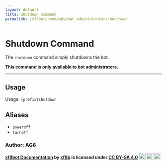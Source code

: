 ```yaml
---
layout: default
title: Shutdown Command
permalink: /xf8bot/commands/bot_administrator/shutdown/
---
```


# Shutdown Command

The `shutdown` command simply shutdowns the bot.

**This command is only available to bot administrators.**

---

## Usage

Usage: `{prefix}shutdown`

## Aliases

- `poweroff`
- `turnoff`

### **Author: AG6**

<b>
<a rel="cc:attributionURL" property="dct:title" href="https://xf8b.github.io/documentation/xf8bot/">xf8bot
Documentation</a> by
<a rel="cc:attributionURL dct:creator" property="cc:attributionName" href="https://github.com/xf8b/">xf8b</a>
is licensed under
<a rel="license" href="https://creativecommons.org/licenses/by-sa/4.0">CC BY-SA
4.0<img style="height:22px!important;margin-left:3px;vertical-align:text-bottom;" src="https://mirrors.creativecommons.org/presskit/icons/cc.svg?ref=chooser-v1" /><img style="height:22px!important;margin-left:3px;vertical-align:text-bottom;" src="https://mirrors.creativecommons.org/presskit/icons/by.svg?ref=chooser-v1" /><img style="height:22px!important;margin-left:3px;vertical-align:text-bottom;" src="https://mirrors.creativecommons.org/presskit/icons/sa.svg?ref=chooser-v1" /></a>
</b>
